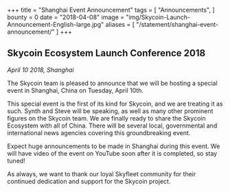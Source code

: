 +++
title = "Shanghai Event Announcement"
tags = [
	"Announcements",
]
bounty = 0
date = "2018-04-08"
image = "img/Skycoin-Launch-Announcement-English-large.jpg"
aliases = [
	"/statement/shanghai-event-announcement/"
]
+++

## Skycoin Ecosystem Launch Conference 2018

*April 10 2018, Shanghai*

The Skycoin team is pleased to announce that we will be hosting a special event in Shanghai, China on Tuesday, April 10th.

This special event is the first of its kind for Skycoin, and we are treating it as such.
Synth and Steve will be speaking, as well as many other prominent figures on the Skycoin team.
We are finally ready to share the Skycoin Ecosystem with all of China. There will be several local, governmental and international news agencies covering this groundbreaking event.

Expect huge announcements to be made in Shanghai during this event.
We will have video of the event on YouTube soon after it is completed, so stay tuned!

As always, we want to thank our loyal Skyfleet community for their continued dedication and support for the Skycoin project.
